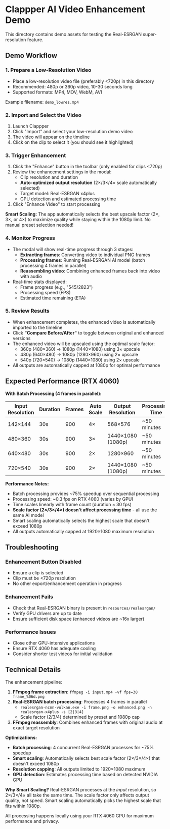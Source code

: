 # Clappper AI Video Enhancement Demo

This directory contains demo assets for testing the Real-ESRGAN super-resolution feature.

## Demo Workflow

### 1. Prepare a Low-Resolution Video
- Place a low-resolution video file (preferably <720p) in this directory
- Recommended: 480p or 360p video, 10-30 seconds long
- Supported formats: MP4, MOV, WebM, AVI

Example filename: `demo_lowres.mp4`

### 2. Import and Select the Video
1. Launch Clappper
2. Click "Import" and select your low-resolution demo video
3. The video will appear on the timeline
4. Click on the clip to select it (you should see it highlighted)

### 3. Trigger Enhancement
1. Click the "Enhance" button in the toolbar (only enabled for clips <720p)
2. Review the enhancement settings in the modal:
   - Clip resolution and duration
   - **Auto-optimized output resolution** (2×/3×/4× scale automatically selected)
   - Target model: Real-ESRGAN x4plus
   - GPU detection and estimated processing time
3. Click "Enhance Video" to start processing

**Smart Scaling:** The app automatically selects the best upscale factor (2×, 3×, or 4×) to maximize quality while staying within the 1080p limit. No manual preset selection needed!

### 4. Monitor Progress
- The modal will show real-time progress through 3 stages:
  - **Extracting frames**: Converting video to individual PNG frames
  - **Processing frames**: Running Real-ESRGAN AI model (batch processing 4 frames in parallel)
  - **Reassembling video**: Combining enhanced frames back into video with audio
- Real-time stats displayed:
  - Frame progress (e.g., "545/2823")
  - Processing speed (FPS)
  - Estimated time remaining (ETA)

### 5. Review Results
- When enhancement completes, the enhanced video is automatically imported to the timeline
- Click **"Compare Before/After"** to toggle between original and enhanced versions
- The enhanced video will be upscaled using the optimal scale factor:
  - 360p (480×360) → 1080p (1440×1080) using 3× upscale
  - 480p (640×480) → 1080p (1280×960) using 2× upscale
  - 540p (720×540) → 1080p (1440×1080) using 2× upscale
- All outputs are automatically capped at 1080p for optimal performance

## Expected Performance (RTX 4060)

**With Batch Processing (4 frames in parallel):**

| Input Resolution | Duration | Frames | Auto Scale | Output Resolution | Processing Time |
|------------------|----------|--------|------------|-------------------|-----------------|
| 142×144 | 30s | 900 | 4× | 568×576 | ~50 minutes |
| 480×360 | 30s | 900 | 3× | 1440×1080 (1080p) | ~50 minutes |
| 640×480 | 30s | 900 | 2× | 1280×960 | ~50 minutes |
| 720×540 | 30s | 900 | 2× | 1440×1080 (1080p) | ~50 minutes |

**Performance Notes:**
- Batch processing provides ~75% speedup over sequential processing
- Processing speed: ~0.3 fps on RTX 4060 (varies by GPU)
- Time scales linearly with frame count (duration × 30 fps)
- **Scale factor (2×/3×/4×) doesn't affect processing time** - all use the same AI model
- Smart scaling automatically selects the highest scale that doesn't exceed 1080p
- All outputs automatically capped at 1920×1080 maximum resolution

## Troubleshooting

### Enhancement Button Disabled
- Ensure a clip is selected
- Clip must be <720p resolution
- No other export/enhancement operation in progress

### Enhancement Fails
- Check that Real-ESRGAN binary is present in `resources/realesrgan/`
- Verify GPU drivers are up to date
- Ensure sufficient disk space (enhanced videos are ~16x larger)

### Performance Issues
- Close other GPU-intensive applications
- Ensure RTX 4060 has adequate cooling
- Consider shorter test videos for initial validation

## Technical Details

The enhancement pipeline:
1. **FFmpeg frame extraction**: `ffmpeg -i input.mp4 -vf fps=30 frame_%06d.png`
2. **Real-ESRGAN batch processing**: Processes 4 frames in parallel
   - `realesrgan-ncnn-vulkan.exe -i frame.png -o enhanced.png -n realesrgan-x4plus -s [2|3|4]`
   - Scale factor (2/3/4) determined by preset and 1080p cap
3. **FFmpeg reassembly**: Combines enhanced frames with original audio at exact target resolution

**Optimizations:**
- **Batch processing**: 4 concurrent Real-ESRGAN processes for ~75% speedup
- **Smart scaling**: Automatically selects best scale factor (2×/3×/4×) that doesn't exceed 1080p
- **Resolution capping**: All outputs limited to 1920×1080 maximum
- **GPU detection**: Estimates processing time based on detected NVIDIA GPU

**Why Smart Scaling?** Real-ESRGAN processes at the *input* resolution, so 2×/3×/4× all take the same time. The scale factor only affects output quality, not speed. Smart scaling automatically picks the highest scale that fits within 1080p.

All processing happens locally using your RTX 4060 GPU for maximum performance and privacy.
